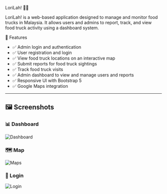 LoriLah! 🚚🍴

LoriLah! is a web-based application designed to manage and monitor food trucks in Malaysia. It allows users and admins to report, track, and view food truck activity using a dashboard system.


🧰 Features

- ✅ Admin login and authentication
- ✅ User registration and login
- ✅ View food truck locations on an interactive map
- ✅ Submit reports for food truck sightings
- ✅ Track food truck visits
- ✅ Admin dashboard to view and manage users and reports
- ✅ Responsive UI with Bootstrap 5
- ✅ Google Maps integration

---

## 🖼️ Screenshots

### 📊 Dashboard  
![Dashboard](https://github.com/user-attachments/assets/1065a186-457a-4c36-add3-76f938181652)

### 🗺️ Map  
![Maps](https://github.com/user-attachments/assets/7dd346b1-c409-491d-8ffb-f620137ab03a)

### 🔐 Login  
![Login](https://github.com/user-attachments/assets/9eb83d20-a2ed-45f3-aa1e-775824a9cc79)


